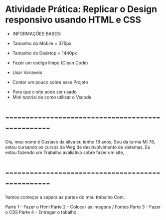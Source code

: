 # Atividade Prática: Replicar o Design responsivo usando HTML e CSS

* INFORMAÇÕES BASES: 

* Tamanho do Mobile = 375px
* Tamanho do Desktop = 1440px
* Fazer um codigo limpo (Clean Code)
* Usar Variaveis

* Contar um pouco sobre esse Projeto

- Para que o site pode ser usado 
- Mini tutorial de como utilizar o Vscode

# ------------------------------------------------- #
Ola, meu nome é Gustavo da silva eu tenho 18 anos, Sou da turma MI 78,
estou cursando os cursos da Weg de desinvolvimento de sistemas, 
Eu estou fazendo um Trabalho avaliativo sobre fazer um site,



# ------------------------------------------------- # 

Vamos começar a separa as partes do meu trabalho Com.

Parte 1 - Fazer o Html
Parte 2 - Colocar as imagens / Fontes 
Parte 3 - Fazer o CSS
Parte 4 - Entregar o tabalho